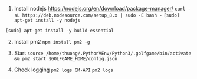 1. Install nodejs
https://nodejs.org/en/download/package-manager/
`curl -sL https://deb.nodesource.com/setup_8.x | sudo -E bash -`
`[sudo] apt-get install -y nodejs`

`[sudo] apt-get install -y build-essential`

2. Install pm2
`npm install pm2 -g`

3. Start
`source /home/thuong/.PythonVEnv/Python3/.golfgame/bin/activate && pm2 start $GOLFGAME_HOME/config.json`

4. Check logging
`pm2 logs GM-API`
`pm2 logs`